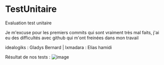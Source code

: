 # TestUnitaire
Evaluation test unitaire 

Je m'excuse pour les premiers commits qui sont vraiment très mal faits, j'ai eu des difficultés avec github qui m'ont freinées dans mon travail 

idealogiks : Gladys Bernard |
lxmadara : Elias hamidi   

Résultat de nos tests : 
![image](https://github.com/user-attachments/assets/2faa19b0-d2df-45b5-af15-6297da0e9b29)


